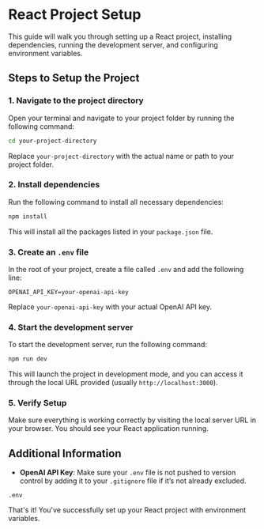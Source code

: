 
# React Project Setup

This guide will walk you through setting up a React project, installing dependencies, running the development server, and configuring environment variables.

## Steps to Setup the Project

### 1. Navigate to the project directory
Open your terminal and navigate to your project folder by running the following command:

```bash
cd your-project-directory
```

Replace `your-project-directory` with the actual name or path to your project folder.

### 2. Install dependencies

Run the following command to install all necessary dependencies:

```bash
npm install
```

This will install all the packages listed in your `package.json` file.

### 3. Create an `.env` file

In the root of your project, create a file called `.env` and add the following line:

```plaintext
OPENAI_API_KEY=your-openai-api-key
```

Replace `your-openai-api-key` with your actual OpenAI API key.

### 4. Start the development server

To start the development server, run the following command:

```bash
npm run dev
```

This will launch the project in development mode, and you can access it through the local URL provided (usually `http://localhost:3000`).

### 5. Verify Setup

Make sure everything is working correctly by visiting the local server URL in your browser. You should see your React application running.

## Additional Information

- **OpenAI API Key**: Make sure your `.env` file is not pushed to version control by adding it to your `.gitignore` file if it’s not already excluded.
  
```plaintext
.env
```

That's it! You've successfully set up your React project with environment variables.
